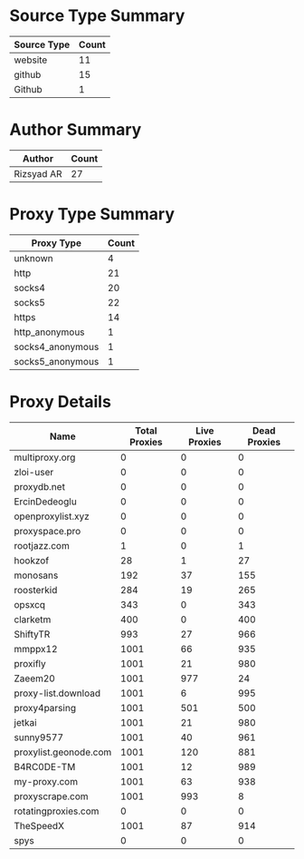 # Source Type Summary

| Source Type | Count |
|-------------|-------|
| website | 11 |
| github | 15 |
| Github | 1 |


# Author Summary

| Author | Count |
|--------|-------|
| Rizsyad AR | 27 |


# Proxy Type Summary

| Proxy Type | Count |
|------------|-------|
| unknown | 4 |
| http | 21 |
| socks4 | 20 |
| socks5 | 22 |
| https | 14 |
| http_anonymous | 1 |
| socks4_anonymous | 1 |
| socks5_anonymous | 1 |


# Proxy Details

| Name | Total Proxies | Live Proxies | Dead Proxies |
|------|---------------|--------------|---------------|
| multiproxy.org | 0 | 0 | 0 |
| zloi-user | 0 | 0 | 0 |
| proxydb.net | 0 | 0 | 0 |
| ErcinDedeoglu | 0 | 0 | 0 |
| openproxylist.xyz | 0 | 0 | 0 |
| proxyspace.pro | 0 | 0 | 0 |
| rootjazz.com | 1 | 0 | 1 |
| hookzof | 28 | 1 | 27 |
| monosans | 192 | 37 | 155 |
| roosterkid | 284 | 19 | 265 |
| opsxcq | 343 | 0 | 343 |
| clarketm | 400 | 0 | 400 |
| ShiftyTR | 993 | 27 | 966 |
| mmppx12 | 1001 | 66 | 935 |
| proxifly | 1001 | 21 | 980 |
| Zaeem20 | 1001 | 977 | 24 |
| proxy-list.download | 1001 | 6 | 995 |
| proxy4parsing | 1001 | 501 | 500 |
| jetkai | 1001 | 21 | 980 |
| sunny9577 | 1001 | 40 | 961 |
| proxylist.geonode.com | 1001 | 120 | 881 |
| B4RC0DE-TM | 1001 | 12 | 989 |
| my-proxy.com | 1001 | 63 | 938 |
| proxyscrape.com | 1001 | 993 | 8 |
| rotatingproxies.com | 0 | 0 | 0 |
| TheSpeedX | 1001 | 87 | 914 |
| spys | 0 | 0 | 0 |
